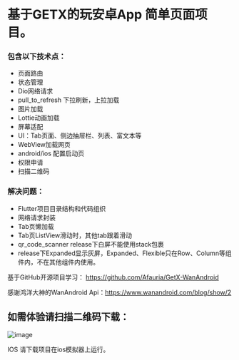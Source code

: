 # 基于GETX的玩安卓App 简单页面项目。

### 包含以下技术点：
  - 页面路由
  - 状态管理
  - Dio网络请求
  - pull_to_refresh 下拉刷新，上拉加载
  - 图片加载
  - Lottie动画加载
  - 屏幕适配
  - UI：Tab页面、侧边抽屉栏、列表、富文本等
  - WebView加载网页
  - android/ios 配置启动页
  - 权限申请
  - 扫描二维码

### 解决问题：
  - Flutter项目目录结构和代码组织
  - 网络请求封装
  - Tab页懒加载
  - Tab页ListView滑动时，其他tab跟着滑动
  - qr_code_scanner release下白屏不能使用stack包裹
  - release下Expanded显示灰屏，Expanded、Flexible只在Row、Column等组件内，不在其他组件内使用。

基于GitHub开源项目学习： https://github.com/Afauria/GetX-WanAndroid

感谢鸿洋大神的WanAndroid Api：https://www.wanandroid.com/blog/show/2

## 如需体验请扫描二维码下载：
![image](https://user-images.githubusercontent.com/10026173/175843832-2ad52f91-318f-47d2-8012-7958a45c9336.png)

IOS 请下载项目在ios模拟器上运行。
